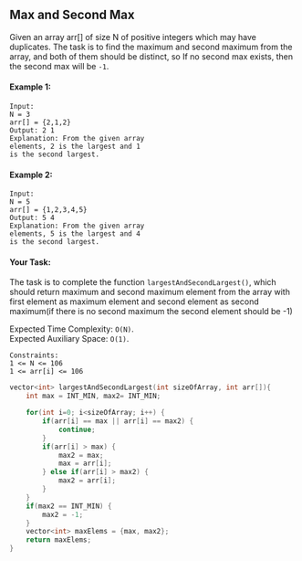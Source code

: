 ## Max and Second Max

Given an array arr[] of size N of positive integers which may have duplicates. The task is to find the maximum and second maximum from the array, and both of them should be distinct, so If no second max exists, then the second max will be `-1`.

#### Example 1:

```
Input:
N = 3
arr[] = {2,1,2}
Output: 2 1
Explanation: From the given array
elements, 2 is the largest and 1
is the second largest.
```

#### Example 2:

```
Input:
N = 5
arr[] = {1,2,3,4,5}
Output: 5 4
Explanation: From the given array
elements, 5 is the largest and 4
is the second largest.
```

#### Your Task:

The task is to complete the function `largestAndSecondLargest()`, which should return maximum and second maximum element from the array with first element as maximum element and second element as second maximum(if there is no second maximum the second element should be -1)

Expected Time Complexity: `O(N)`.  
Expected Auxiliary Space: `O(1)`.

```
Constraints:
1 <= N <= 106
1 <= arr[i] <= 106
```

```c++
vector<int> largestAndSecondLargest(int sizeOfArray, int arr[]){
    int max = INT_MIN, max2= INT_MIN;

    for(int i=0; i<sizeOfArray; i++) {
        if(arr[i] == max || arr[i] == max2) {
            continue;
        }
        if(arr[i] > max) {
            max2 = max;
            max = arr[i];
        } else if(arr[i] > max2) {
            max2 = arr[i];
        }
    }
    if(max2 == INT_MIN) {
        max2 = -1;
    }
    vector<int> maxElems = {max, max2};
    return maxElems;
}

```
